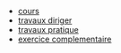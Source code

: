 * [cours](SNT/Geolocalisation/cours/)
* [travaux diriger](SNT/Geolocalisation/travaux_diriger/)
* [travaux pratique](SNT/Geolocalisation/travaux_pratique/)
* [exercice complementaire](SNT/Geolocalisation/exo_comp/)
